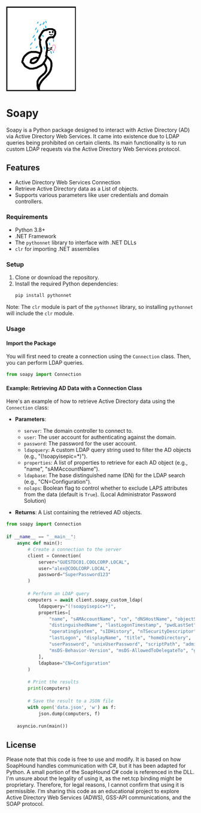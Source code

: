 
![alt text](https://github.com/DrTurtlebot/SoaPy/blob/main/logo.png?raw=true)
# Soapy
Soapy is a Python package designed to interact with Active Directory (AD) via Active Directory Web Services. It came into existence due to LDAP queries being prohibited on certain clients. Its main functionality is to run custom LDAP requests via the Active Directory Web Services protocol. 

## Features
- Active Directory Web Services Connection
- Retrieve Active Directory data as a List of objects.
- Supports various parameters like user credentials and domain controllers.

### Requirements
- Python 3.8+
- .NET Framework
- The `pythonnet` library to interface with .NET DLLs
- `clr` for importing .NET assemblies

### Setup
1. Clone or download the repository.
2. Install the required Python dependencies:
    ```bash
    pip install pythonnet
    ```

Note: The `clr` module is part of the `pythonnet` library, so installing `pythonnet` will include the `clr` module.

### Usage
#### Import the Package
You will first need to create a connection using the `Connection` class. Then, you can perform LDAP queries.

```python
from soapy import Connection
```

#### Example: Retrieving AD Data with a Connection Class
Here's an example of how to retrieve Active Directory data using the `Connection` class:

- **Parameters**:
  - `server`: The domain controller to connect to.
  - `user`: The user account for authenticating against the domain.
  - `password`: The password for the user account.
  - `ldapquery`: A custom LDAP query string used to filter the AD objects (e.g., "(!soapyisepic=*)").
  - `properties`: A list of properties to retrieve for each AD object (e.g., "name", "sAMAccountName").
  - `ldapbase`: The base distinguished name (DN) for the LDAP search (e.g., "CN=Configuration").
  - `nolaps`: Boolean flag to control whether to exclude LAPS attributes from the data (default is `True`). (Local Administrator Password Solution)

- **Returns**: A List containing the retrieved AD objects.

```python
from soapy import Connection

if __name__ == "__main__":
    async def main():
        # Create a connection to the server
        client = Connection(
            server="GUESTDC01.COOLCORP.LOCAL",
            user="alex@COOLCORP.LOCAL",
            password="SuperPassword123"
        )

        # Perform an LDAP query
        computers = await client.soapy_custom_ldap(
            ldapquery="(!soapyisepic=*)",
            properties=[
                "name", "sAMAccountName", "cn", "dNSHostName", "objectSid", "objectGUID", "primaryGroupID",
                "distinguishedName", "lastLogonTimestamp", "pwdLastSet", "servicePrincipalName", "description",
                "operatingSystem", "sIDHistory", "nTSecurityDescriptor", "userAccountControl", "whenCreated",
                "lastLogon", "displayName", "title", "homeDirectory",
                "userPassword", "unixUserPassword", "scriptPath", "adminCount", "member",
                "msDS-Behavior-Version", "msDS-AllowedToDelegateTo", "gPCFileSysPath", "gPLink", "gPOptions"
            ],
            ldapbase="CN=Configuration"
        )

        # Print the results
        print(computers)

        # Save the result to a JSON file
        with open('data.json', 'w') as f:
            json.dump(computers, f)

    asyncio.run(main())
```

## License
Please note that this code is free to use and modify. It is based on how SoapHound handles communication with C#, but it has been adapted for Python. A small portion of the SoapHound C# code is referenced in the DLL. I'm unsure about the legality of using it, as the net.tcp binding might be proprietary. Therefore, for legal reasons, I cannot confirm that using it is permissible. I'm sharing this code as an educational project to explore Active Directory Web Services (ADWS), GSS-API communications, and the SOAP protocol.

